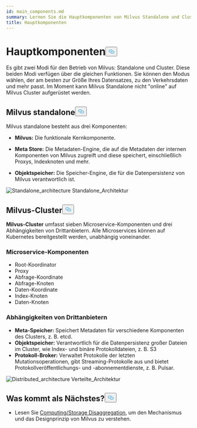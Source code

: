 ```yaml
---
id: main_components.md
summary: Lernen Sie die Hauptkomponenten von Milvus Standalone und Cluster kennen.
title: Hauptkomponenten
---
```


<h1 id="Main-Components" class="common-anchor-header">Hauptkomponenten<button data-href="#Main-Components" class="anchor-icon" translate="no">
      <svg translate="no"
        aria-hidden="true"
        focusable="false"
        height="20"
        version="1.1"
        viewBox="0 0 16 16"
        width="16"
      >
        <path
          fill="#0092E4"
          fill-rule="evenodd"
          d="M4 9h1v1H4c-1.5 0-3-1.69-3-3.5S2.55 3 4 3h4c1.45 0 3 1.69 3 3.5 0 1.41-.91 2.72-2 3.25V8.59c.58-.45 1-1.27 1-2.09C10 5.22 8.98 4 8 4H4c-.98 0-2 1.22-2 2.5S3 9 4 9zm9-3h-1v1h1c1 0 2 1.22 2 2.5S13.98 12 13 12H9c-.98 0-2-1.22-2-2.5 0-.83.42-1.64 1-2.09V6.25c-1.09.53-2 1.84-2 3.25C6 11.31 7.55 13 9 13h4c1.45 0 3-1.69 3-3.5S14.5 6 13 6z"
        ></path>
      </svg>
    </button></h1><p>Es gibt zwei Modi für den Betrieb von Milvus: Standalone und Cluster. Diese beiden Modi verfügen über die gleichen Funktionen. Sie können den Modus wählen, der am besten zur Größe Ihres Datensatzes, zu den Verkehrsdaten und mehr passt. Im Moment kann Milvus Standalone nicht "online" auf Milvus Cluster aufgerüstet werden.</p>
<h2 id="Milvus-standalone" class="common-anchor-header">Milvus standalone<button data-href="#Milvus-standalone" class="anchor-icon" translate="no">
      <svg translate="no"
        aria-hidden="true"
        focusable="false"
        height="20"
        version="1.1"
        viewBox="0 0 16 16"
        width="16"
      >
        <path
          fill="#0092E4"
          fill-rule="evenodd"
          d="M4 9h1v1H4c-1.5 0-3-1.69-3-3.5S2.55 3 4 3h4c1.45 0 3 1.69 3 3.5 0 1.41-.91 2.72-2 3.25V8.59c.58-.45 1-1.27 1-2.09C10 5.22 8.98 4 8 4H4c-.98 0-2 1.22-2 2.5S3 9 4 9zm9-3h-1v1h1c1 0 2 1.22 2 2.5S13.98 12 13 12H9c-.98 0-2-1.22-2-2.5 0-.83.42-1.64 1-2.09V6.25c-1.09.53-2 1.84-2 3.25C6 11.31 7.55 13 9 13h4c1.45 0 3-1.69 3-3.5S14.5 6 13 6z"
        ></path>
      </svg>
    </button></h2><p>Milvus standalone besteht aus drei Komponenten:</p>
<ul>
<li><p><strong>Milvus:</strong> Die funktionale Kernkomponente.</p></li>
<li><p><strong>Meta Store:</strong> Die Metadaten-Engine, die auf die Metadaten der internen Komponenten von Milvus zugreift und diese speichert, einschließlich Proxys, Indexknoten und mehr.</p></li>
<li><p><strong>Objektspeicher:</strong> Die Speicher-Engine, die für die Datenpersistenz von Milvus verantwortlich ist.</p></li>
</ul>
<p>
  
   <span class="img-wrapper"> <img translate="no" src="/docs/v2.5.x/assets/standalone_architecture.jpg" alt="Standalone_architecture" class="doc-image" id="standalone_architecture" />
   </span> <span class="img-wrapper"> <span>Standalone_Architektur</span> </span></p>
<h2 id="Milvus-cluster" class="common-anchor-header">Milvus-Cluster<button data-href="#Milvus-cluster" class="anchor-icon" translate="no">
      <svg translate="no"
        aria-hidden="true"
        focusable="false"
        height="20"
        version="1.1"
        viewBox="0 0 16 16"
        width="16"
      >
        <path
          fill="#0092E4"
          fill-rule="evenodd"
          d="M4 9h1v1H4c-1.5 0-3-1.69-3-3.5S2.55 3 4 3h4c1.45 0 3 1.69 3 3.5 0 1.41-.91 2.72-2 3.25V8.59c.58-.45 1-1.27 1-2.09C10 5.22 8.98 4 8 4H4c-.98 0-2 1.22-2 2.5S3 9 4 9zm9-3h-1v1h1c1 0 2 1.22 2 2.5S13.98 12 13 12H9c-.98 0-2-1.22-2-2.5 0-.83.42-1.64 1-2.09V6.25c-1.09.53-2 1.84-2 3.25C6 11.31 7.55 13 9 13h4c1.45 0 3-1.69 3-3.5S14.5 6 13 6z"
        ></path>
      </svg>
    </button></h2><p><strong>Milvus-Cluster</strong> umfasst sieben Microservice-Komponenten und drei Abhängigkeiten von Drittanbietern. Alle Microservices können auf Kubernetes bereitgestellt werden, unabhängig voneinander.</p>
<h3 id="Microservice-components" class="common-anchor-header">Microservice-Komponenten</h3><ul>
<li>Root-Koordinator</li>
<li>Proxy</li>
<li>Abfrage-Koordinate</li>
<li>Abfrage-Knoten</li>
<li>Daten-Koordinate</li>
<li>Index-Knoten</li>
<li>Daten-Knoten</li>
</ul>
<h3 id="Third-party-dependencies" class="common-anchor-header">Abhängigkeiten von Drittanbietern</h3><ul>
<li><strong>Meta-Speicher:</strong> Speichert Metadaten für verschiedene Komponenten des Clusters, z. B. etcd.</li>
<li><strong>Objektspeicher:</strong> Verantwortlich für die Datenpersistenz großer Dateien im Cluster, wie Index- und binäre Protokolldateien, z. B. S3</li>
<li><strong>Protokoll-Broker:</strong> Verwaltet Protokolle der letzten Mutationsoperationen, gibt Streaming-Protokolle aus und bietet Protokollveröffentlichungs- und -abonnementdienste, z. B. Pulsar.</li>
</ul>
<p>
  
   <span class="img-wrapper"> <img translate="no" src="/docs/v2.5.x/assets/distributed_architecture.jpg" alt="Distributed_architecture" class="doc-image" id="distributed_architecture" />
   </span> <span class="img-wrapper"> <span>Verteilte_Architektur</span> </span></p>
<h2 id="Whats-next" class="common-anchor-header">Was kommt als Nächstes?<button data-href="#Whats-next" class="anchor-icon" translate="no">
      <svg translate="no"
        aria-hidden="true"
        focusable="false"
        height="20"
        version="1.1"
        viewBox="0 0 16 16"
        width="16"
      >
        <path
          fill="#0092E4"
          fill-rule="evenodd"
          d="M4 9h1v1H4c-1.5 0-3-1.69-3-3.5S2.55 3 4 3h4c1.45 0 3 1.69 3 3.5 0 1.41-.91 2.72-2 3.25V8.59c.58-.45 1-1.27 1-2.09C10 5.22 8.98 4 8 4H4c-.98 0-2 1.22-2 2.5S3 9 4 9zm9-3h-1v1h1c1 0 2 1.22 2 2.5S13.98 12 13 12H9c-.98 0-2-1.22-2-2.5 0-.83.42-1.64 1-2.09V6.25c-1.09.53-2 1.84-2 3.25C6 11.31 7.55 13 9 13h4c1.45 0 3-1.69 3-3.5S14.5 6 13 6z"
        ></path>
      </svg>
    </button></h2><ul>
<li>Lesen Sie <a href="/docs/de/v2.5.x/four_layers.md">Computing/Storage Disaggregation</a>, um den Mechanismus und das Designprinzip von Milvus zu verstehen.</li>
</ul>
